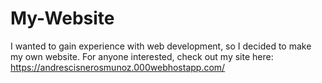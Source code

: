 # My-Website
I wanted to gain experience with web development, so I decided to make my own website. For anyone interested, check out my site here: https://andrescisnerosmunoz.000webhostapp.com/

